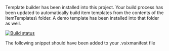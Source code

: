 Template builder has been installed into this project. Your build process has been updated to automatically build item templates
from the contents of the ItemTemplates\ folder. A demo template has been installed into that folder as well.

[![Build status](https://ci.appveyor.com/api/projects/status/99qxhy5kmpm2ae0k)](https://ci.appveyor.com/project/sayedihashimi/template-builder)

The following snippet should have been added to your .vsixmanifest file

  <Assets>
    <Asset Type="Microsoft.VisualStudio.ItemTemplate" Path="Output\ItemTemplates"/>
	<Asset Type="Microsoft.VisualStudio.ProjectTemplate" Path="Output\ProjectTemplates" />
  </Assets>

